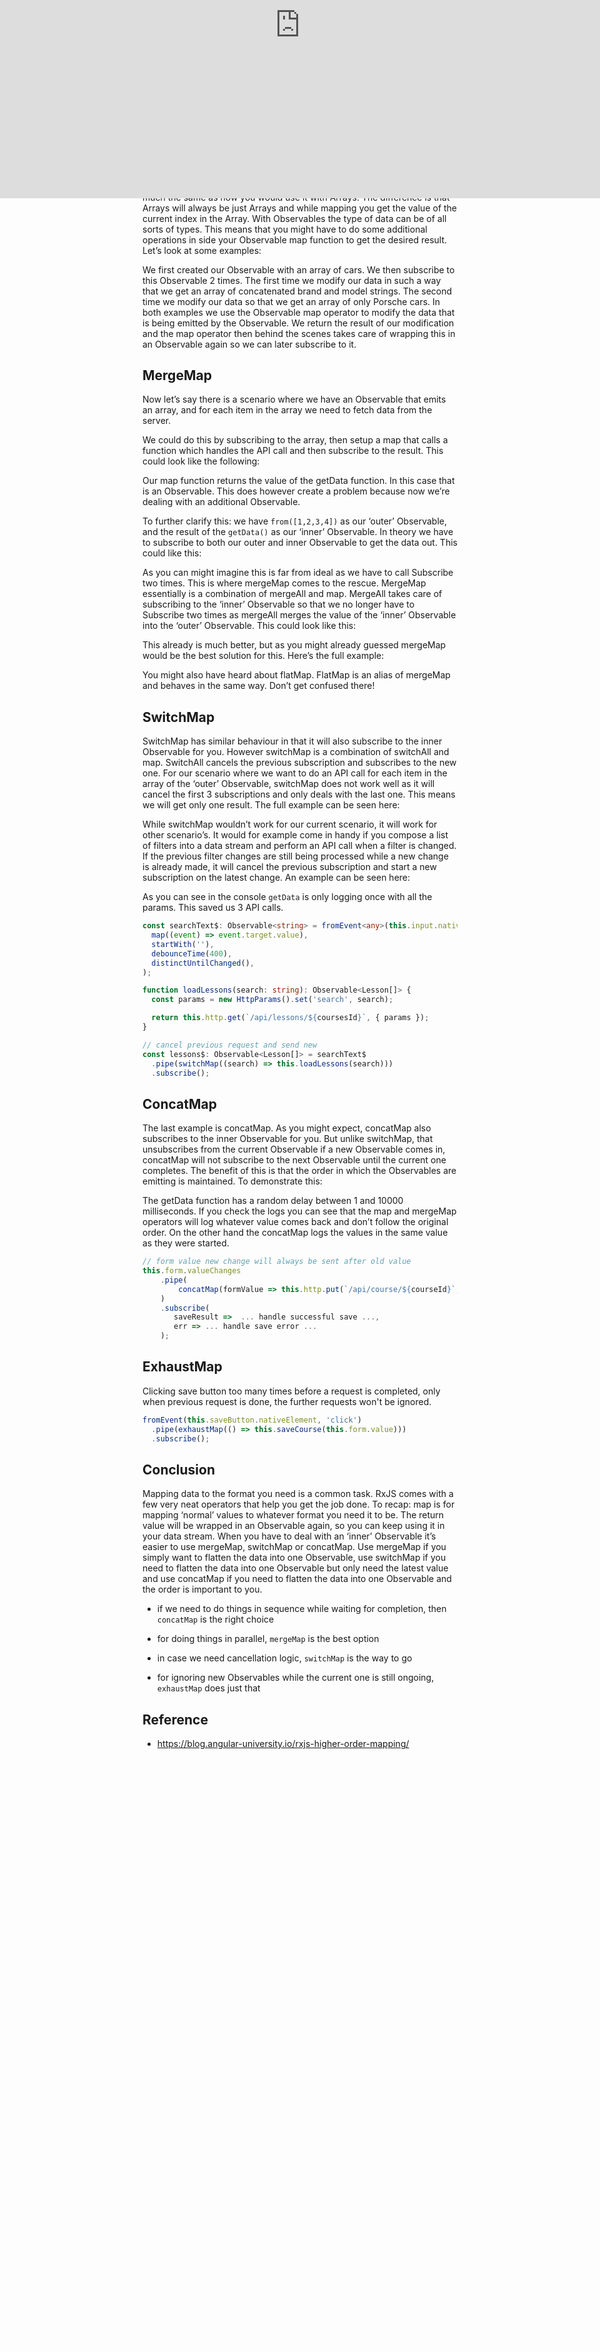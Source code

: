 # Understanding RxJS map, mergeMap, switchMap and concatMap

Bad code: nested subscribe, actually it makes parallel calls.

```typescript
this.form.valueChanges
  .subscribe(
    formValue => {
        const httpPost$ = this.http.put(`/api/course/${courseId}`, formValue);

        httpPost$.subscribe(
          res => console.log('handle successful save ...')
          err => console.log('handle save error ...')
        );
    }
  );
```

## The map operator

The map operator is the most common of all. For each value that the Observable emits you can apply a function in which you can modify the data. The return value will, behind the scenes, be reemitted as an Observable again so you can keep using it in your stream. It works pretty much the same as how you would use it with Arrays. The difference is that Arrays will always be just Arrays and while mapping you get the value of the current index in the Array. With Observables the type of data can be of all sorts of types. This means that you might have to do some additional operations in side your Observable map function to get the desired result. Let’s look at some examples:

<iframe data-width="745" data-height="400" width="1015" height="545" data-src="/media/4a2968ce8acf17a923a2d6addf0114c6?postId=833fc1fb09ff" data-media-id="4a2968ce8acf17a923a2d6addf0114c6" data-thumbnail="https://i.embed.ly/1/image?url=https%3A%2F%2Fc.staticblitz.com%2Fassets%2Ficon-664493542621427cc8adae5e8f50d632f87aaa6ea1ce5b01e9a3d05b57940a9f.png&amp;key=a19fcc184b9711e1b4764040d3dc5c07" class="progressiveMedia-iframe js-progressiveMedia-iframe" allowfullscreen="" frameborder="0" src="https://medium.com/media/4a2968ce8acf17a923a2d6addf0114c6?postId=833fc1fb09ff" style="display: block; position: absolute; margin: auto; max-width: 100%; box-sizing: border-box; transform: translateZ(0px); top: 0px; left: 0px; width: 1032px; height: 554.175px;"></iframe>

We first created our Observable with an array of cars. We then subscribe to this Observable 2 times. The first time we modify our data in such a way that we get an array of concatenated brand and model strings. The second time we modify our data so that we get an array of only Porsche cars. In both examples we use the Observable map operator to modify the data that is being emitted by the Observable. We return the result of our modification and the map operator then behind the scenes takes care of wrapping this in an Observable again so we can later subscribe to it.

## MergeMap

Now let’s say there is a scenario where we have an Observable that emits an array, and for each item in the array we need to fetch data from the server.

We could do this by subscribing to the array, then setup a map that calls a function which handles the API call and then subscribe to the result. This could look like the following:

<iframe width="700" height="250" data-src="/media/84c68156f5338e45c815296b73507bf3?postId=833fc1fb09ff" data-media-id="84c68156f5338e45c815296b73507bf3" data-thumbnail="https://i.embed.ly/1/image?url=https%3A%2F%2Favatars1.githubusercontent.com%2Fu%2F6695493%3Fs%3D400%26v%3D4&amp;key=a19fcc184b9711e1b4764040d3dc5c07" class="progressiveMedia-iframe js-progressiveMedia-iframe" allowfullscreen="" frameborder="0" src="https://medium.com/media/84c68156f5338e45c815296b73507bf3?postId=833fc1fb09ff" style="display: block; position: absolute; margin: auto; max-width: 100%; box-sizing: border-box; transform: translateZ(0px); top: 0px; left: 0px; width: 700px; height: 302px;"></iframe>

Our map function returns the value of the getData function. In this case that is an Observable. This does however create a problem because now we’re dealing with an additional Observable.

To further clarify this: we have `from([1,2,3,4])` as our ‘outer’ Observable, and the result of the `getData()` as our ‘inner’ Observable. In theory we have to subscribe to both our outer and inner Observable to get the data out. This could like this:

<iframe width="700" height="250" data-src="/media/ffe4daf01d0ce7c2e5464b8edfac39eb?postId=833fc1fb09ff" data-media-id="ffe4daf01d0ce7c2e5464b8edfac39eb" data-thumbnail="https://i.embed.ly/1/image?url=https%3A%2F%2Favatars1.githubusercontent.com%2Fu%2F6695493%3Fs%3D400%26v%3D4&amp;key=a19fcc184b9711e1b4764040d3dc5c07" class="progressiveMedia-iframe js-progressiveMedia-iframe" allowfullscreen="" frameborder="0" src="https://medium.com/media/ffe4daf01d0ce7c2e5464b8edfac39eb?postId=833fc1fb09ff" style="display: block; position: absolute; margin: auto; max-width: 100%; box-sizing: border-box; transform: translateZ(0px); top: 0px; left: 0px; width: 700px; height: 302px;"></iframe>

As you can might imagine this is far from ideal as we have to call Subscribe two times. This is where mergeMap comes to the rescue. MergeMap essentially is a combination of mergeAll and map. MergeAll takes care of subscribing to the ‘inner’ Observable so that we no longer have to Subscribe two times as mergeAll merges the value of the ‘inner’ Observable into the ‘outer’ Observable. This could look like this:

<iframe width="700" height="250" data-src="/media/7c9f306eea858f9a32597d0d698a7be1?postId=833fc1fb09ff" data-media-id="7c9f306eea858f9a32597d0d698a7be1" data-thumbnail="https://i.embed.ly/1/image?url=https%3A%2F%2Favatars1.githubusercontent.com%2Fu%2F6695493%3Fs%3D400%26v%3D4&amp;key=a19fcc184b9711e1b4764040d3dc5c07" class="progressiveMedia-iframe js-progressiveMedia-iframe" allowfullscreen="" frameborder="0" src="https://medium.com/media/7c9f306eea858f9a32597d0d698a7be1?postId=833fc1fb09ff" style="display: block; position: absolute; margin: auto; max-width: 100%; box-sizing: border-box; transform: translateZ(0px); top: 0px; left: 0px; width: 700px; height: 324px;"></iframe>

This already is much better, but as you might already guessed mergeMap would be the best solution for this. Here’s the full example:

<iframe data-width="745" data-height="400" width="1015" height="545" data-src="/media/b2e9678e5b63a65b68503d909ad638d7?postId=833fc1fb09ff" data-media-id="b2e9678e5b63a65b68503d909ad638d7" data-thumbnail="https://i.embed.ly/1/image?url=https%3A%2F%2Fc.staticblitz.com%2Fassets%2Ficon-664493542621427cc8adae5e8f50d632f87aaa6ea1ce5b01e9a3d05b57940a9f.png&amp;key=a19fcc184b9711e1b4764040d3dc5c07" class="progressiveMedia-iframe js-progressiveMedia-iframe" allowfullscreen="" frameborder="0" src="https://medium.com/media/b2e9678e5b63a65b68503d909ad638d7?postId=833fc1fb09ff" style="display: block; position: absolute; margin: auto; max-width: 100%; box-sizing: border-box; transform: translateZ(0px); top: 0px; left: 0px; width: 1032px; height: 554.175px;"></iframe>

You might also have heard about flatMap. FlatMap is an alias of mergeMap and behaves in the same way. Don’t get confused there!

## SwitchMap

SwitchMap has similar behaviour in that it will also subscribe to the inner Observable for you. However switchMap is a combination of switchAll and map. SwitchAll cancels the previous subscription and subscribes to the new one. For our scenario where we want to do an API call for each item in the array of the ‘outer’ Observable, switchMap does not work well as it will cancel the first 3 subscriptions and only deals with the last one. This means we will get only one result. The full example can be seen here:

<iframe data-width="745" data-height="400" width="1015" height="545" data-src="/media/c3eb4815565e89e0f6a72120ef884e03?postId=833fc1fb09ff" data-media-id="c3eb4815565e89e0f6a72120ef884e03" data-thumbnail="https://i.embed.ly/1/image?url=https%3A%2F%2Fc.staticblitz.com%2Fassets%2Ficon-664493542621427cc8adae5e8f50d632f87aaa6ea1ce5b01e9a3d05b57940a9f.png&amp;key=a19fcc184b9711e1b4764040d3dc5c07" class="progressiveMedia-iframe js-progressiveMedia-iframe" allowfullscreen="" frameborder="0" src="https://medium.com/media/c3eb4815565e89e0f6a72120ef884e03?postId=833fc1fb09ff" style="display: block; position: absolute; margin: auto; max-width: 100%; box-sizing: border-box; transform: translateZ(0px); top: 0px; left: 0px; width: 1032px; height: 554.175px;"></iframe>

While switchMap wouldn’t work for our current scenario, it will work for other scenario’s. It would for example come in handy if you compose a list of filters into a data stream and perform an API call when a filter is changed. If the previous filter changes are still being processed while a new change is already made, it will cancel the previous subscription and start a new subscription on the latest change. An example can be seen here:

<iframe data-width="745" data-height="400" width="1015" height="545" data-src="/media/2f0428d1a846976794b9aab0c68efad0?postId=833fc1fb09ff" data-media-id="2f0428d1a846976794b9aab0c68efad0" data-thumbnail="https://i.embed.ly/1/image?url=https%3A%2F%2Fc.staticblitz.com%2Fassets%2Ficon-664493542621427cc8adae5e8f50d632f87aaa6ea1ce5b01e9a3d05b57940a9f.png&amp;key=a19fcc184b9711e1b4764040d3dc5c07" class="progressiveMedia-iframe js-progressiveMedia-iframe" allowfullscreen="" frameborder="0" src="https://medium.com/media/2f0428d1a846976794b9aab0c68efad0?postId=833fc1fb09ff" style="display: block; position: absolute; margin: auto; max-width: 100%; box-sizing: border-box; transform: translateZ(0px); top: 0px; left: 0px; width: 1032px; height: 554.175px;"></iframe>

As you can see in the console `getData` is only logging once with all the params. This saved us 3 API calls.

```typescript
const searchText$: Observable<string> = fromEvent<any>(this.input.nativeElement, 'keyup').pipe(
  map((event) => event.target.value),
  startWith(''),
  debounceTime(400),
  distinctUntilChanged(),
);

function loadLessons(search: string): Observable<Lesson[]> {
  const params = new HttpParams().set('search', search);

  return this.http.get(`/api/lessons/${coursesId}`, { params });
}

// cancel previous request and send new
const lessons$: Observable<Lesson[]> = searchText$
  .pipe(switchMap((search) => this.loadLessons(search)))
  .subscribe();
```

## ConcatMap

The last example is concatMap. As you might expect, concatMap also subscribes to the inner Observable for you. But unlike switchMap, that unsubscribes from the current Observable if a new Observable comes in, concatMap will not subscribe to the next Observable until the current one completes. The benefit of this is that the order in which the Observables are emitting is maintained. To demonstrate this:

<iframe data-width="745" data-height="400" width="1015" height="545" data-src="/media/9aa99058c57aa8f49eb6d6f1769788f0?postId=833fc1fb09ff" data-media-id="9aa99058c57aa8f49eb6d6f1769788f0" data-thumbnail="https://i.embed.ly/1/image?url=https%3A%2F%2Fc.staticblitz.com%2Fassets%2Ficon-664493542621427cc8adae5e8f50d632f87aaa6ea1ce5b01e9a3d05b57940a9f.png&amp;key=a19fcc184b9711e1b4764040d3dc5c07" class="progressiveMedia-iframe js-progressiveMedia-iframe" allowfullscreen="" frameborder="0" src="https://medium.com/media/9aa99058c57aa8f49eb6d6f1769788f0?postId=833fc1fb09ff" style="display: block; position: absolute; margin: auto; max-width: 100%; box-sizing: border-box; transform: translateZ(0px); top: 0px; left: 0px; width: 1032px; height: 554.175px;"></iframe>

The getData function has a random delay between 1 and 10000 milliseconds. If you check the logs you can see that the map and mergeMap operators will log whatever value comes back and don’t follow the original order. On the other hand the concatMap logs the values in the same value as they were started.

```typescript
// form value new change will always be sent after old value
this.form.valueChanges
    .pipe(
        concatMap(formValue => this.http.put(`/api/course/${courseId}`, formValue))
    )
    .subscribe(
       saveResult =>  ... handle successful save ...,
       err => ... handle save error ...
    );
```

## ExhaustMap

Clicking save button too many times before a request is completed, only when previous request is done, the further requests won't be ignored.

```typescript
fromEvent(this.saveButton.nativeElement, 'click')
  .pipe(exhaustMap(() => this.saveCourse(this.form.value)))
  .subscribe();
```

## Conclusion

Mapping data to the format you need is a common task. RxJS comes with a few very neat operators that help you get the job done. To recap: map is for mapping ‘normal’ values to whatever format you need it to be. The return value will be wrapped in an Observable again, so you can keep using it in your data stream. When you have to deal with an ‘inner’ Observable it’s easier to use mergeMap, switchMap or concatMap. Use mergeMap if you simply want to flatten the data into one Observable, use switchMap if you need to flatten the data into one Observable but only need the latest value and use concatMap if you need to flatten the data into one Observable and the order is important to you.

- if we need to do things in sequence while waiting for completion, then `concatMap` is the right choice

- for doing things in parallel, `mergeMap` is the best option

- in case we need cancellation logic, `switchMap` is the way to go

- for ignoring new Observables while the current one is still ongoing, `exhaustMap` does just that

## Reference

- <https://blog.angular-university.io/rxjs-higher-order-mapping/>
